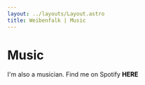 ```yaml
---
layout: ../layouts/Layout.astro
title: Weibenfalk | Music
---
```


# Music

I'm also a musician. Find me on Spotify <a href="https://open.spotify.com/artist/0S6MUbfNICLcWP6XoOfe8Z?si=Hc9ypwEzQBO20WCn_wOUOA" target="_blank">HERE</a>

<style>
  a {
    text-decoration: none;
    font-weight: 800;
    color: var(--color-text-light);
  }

  html.dark a {
    color: var(--color-text-dark);
  }
</style>